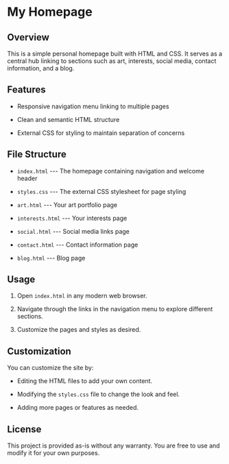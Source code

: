 # My Homepage



## Overview

This is a simple personal homepage built with HTML and CSS. It serves as a central hub linking to sections such as art, interests, social media, contact information, and a blog.

## Features

- Responsive navigation menu linking to multiple pages

- Clean and semantic HTML structure

- External CSS for styling to maintain separation of concerns

## File Structure

- `index.html` --- The homepage containing navigation and welcome header

- `styles.css` --- The external CSS stylesheet for page styling

- `art.html` --- Your art portfolio page

- `interests.html` --- Your interests page

- `social.html` --- Social media links page

- `contact.html` --- Contact information page

- `blog.html` --- Blog page

## Usage

1. Open `index.html` in any modern web browser.

2. Navigate through the links in the navigation menu to explore different sections.

3. Customize the pages and styles as desired.

## Customization

You can customize the site by:

- Editing the HTML files to add your own content.

- Modifying the `styles.css` file to change the look and feel.

- Adding more pages or features as needed.

## License

This project is provided as-is without any warranty. You are free to use and modify it for your own purposes.
